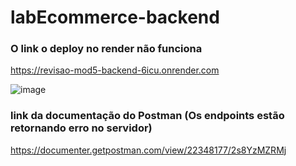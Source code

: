 # labEcommerce-backend


### O link o deploy no render não funciona
https://revisao-mod5-backend-6icu.onrender.com

![image](https://user-images.githubusercontent.com/99361183/205615038-c825ebfb-8cd2-49fc-95dd-a25613636a56.png)
 
 ### link da documentação do Postman (Os endpoints estão retornando erro no servidor)
 
 https://documenter.getpostman.com/view/22348177/2s8YzMZRMj
